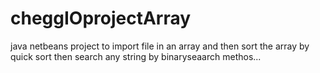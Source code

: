 # cheggIOprojectArray
java netbeans project to import file in an array and then sort the array by quick sort then search any string by binaryseaarch methos...
